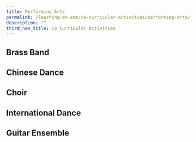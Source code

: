 ```yaml
---
title: Performing Arts
permalink: /learning-at-sms/co-curricular-activities/performing-arts/
description: ""
third_nav_title: Co Curricular Activities
---
```

## Brass Band


## Chinese Dance


## Choir


## International Dance


## Guitar Ensemble

